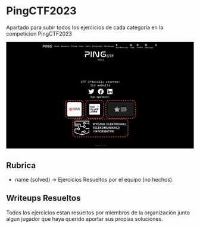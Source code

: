 # PingCTF2023

Apartado para subir todos los ejercicios de cada categoria en la competicion PingCTF2023

![Logo CriptoHack](https://github.com/MaestroKesero/PingCTF2023/blob/master/Wallpaper.png)

## Rubrica

- name (solved) -> Ejercicios Resueltos por el equipo (no hechos).

## Writeups Resueltos

Todos los ejercicios estan resueltos por miembros de la organización junto algun jugador que haya querido aportar sus propias soluciones.
